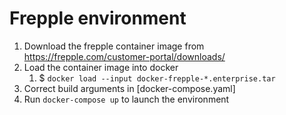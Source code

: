 # Frepple environment

1. Download the frepple container image from https://frepple.com/customer-portal/downloads/
1. Load the container image into docker
    1. $ `docker load --input docker-frepple-*.enterprise.tar`
1. Correct build arguments in [docker-compose.yaml]
1. Run `docker-compose up` to launch the environment
